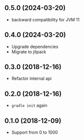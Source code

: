 <a name="0.5.0"></a>
## 0.5.0 (2024-03-20)

- backward compatibility for JVM 11

<a name="0.4.0"></a>
## 0.4.0 (2024-03-20)

- Upgrade dependencies
- Migrate to jitpack


<a name="0.3.0"></a>
## 0.3.0 (2018-12-16)

- Refactor internal api

<a name="0.2.0"></a>
## 0.2.0 (2018-12-16)

- `gradle init` again

<a name="0.1.0"></a>
## 0.1.0 (2018-12-09)

- Support from 0 to 1000
